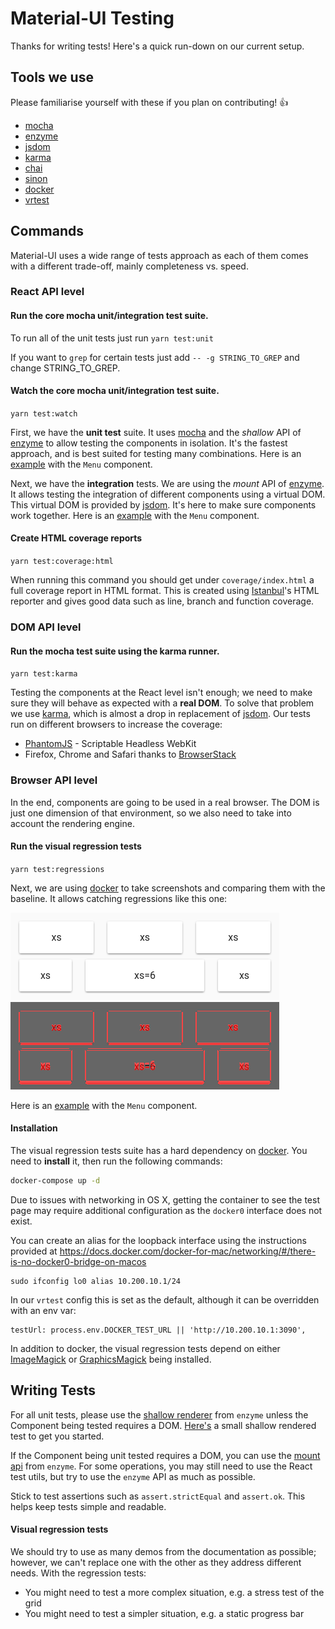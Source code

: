# Material-UI Testing

Thanks for writing tests! Here's a quick run-down on our current setup.

## Tools we use

Please familiarise yourself with these if you plan on contributing! :+1:

- [mocha](https://github.com/mochajs/mocha)
- [enzyme](https://github.com/airbnb/enzyme)
- [jsdom](https://github.com/tmpvar/jsdom)
- [karma](https://github.com/karma-runner/karma)
- [chai](https://github.com/chaijs/chai)
- [sinon](https://github.com/sinonjs/sinon)
- [docker](https://github.com/docker/docker)
- [vrtest](https://github.com/nathanmarks/vrtest)

## Commands

Material-UI uses a wide range of tests approach as each of them comes with a different
trade-off, mainly completeness vs. speed.

### React API level

#### Run the core mocha unit/integration test suite.
To run all of the unit tests just run  `yarn test:unit`

If you want to `grep` for certain tests just add `-- -g STRING_TO_GREP` and change STRING_TO_GREP.

#### Watch the core mocha unit/integration test suite.
`yarn test:watch`

First, we have the **unit test** suite.
It uses [mocha](https://mochajs.org) and the *shallow* API of [enzyme](https://github.com/airbnb/enzyme) to allow testing the components in isolation.
It's the fastest approach, and is best suited for testing many combinations.
Here is an [example](https://github.com/mui-org/material-ui/blob/a3719a203515b1ad683e62085cb5065318c0c87f/src/Menu/Menu.spec.js#L18) with the `Menu` component.

Next, we have the **integration** tests.
We are using the *mount* API of [enzyme](https://github.com/airbnb/enzyme).
It allows testing the integration of different components using a virtual DOM.
This virtual DOM is provided by [jsdom](https://github.com/tmpvar/jsdom).
It's here to make sure components work together.
Here is an [example](https://github.com/mui-org/material-ui/blob/a3719a203515b1ad683e62085cb5065318c0c87f/test/integration/Menu.spec.js#L29) with the `Menu` component.

#### Create HTML coverage reports
`yarn test:coverage:html`

When running this command you should get under `coverage/index.html` a full coverage report in HTML format. This is created using [Istanbul](http://istanbul-js.org)'s HTML reporter and gives good data such as line, branch and function coverage.

### DOM API level

#### Run the mocha test suite using the karma runner.
`yarn test:karma`

Testing the components at the React level isn't enough;
we need to make sure they will behave as expected with a **real DOM**.
To solve that problem we use [karma](https://github.com/karma-runner/karma),
which is almost a drop in replacement of [jsdom](https://github.com/tmpvar/jsdom).
Our tests run on different browsers to increase the coverage:
- [PhantomJS](https://github.com/ariya/phantomjs) - Scriptable Headless WebKit
- Firefox, Chrome and Safari thanks to [BrowserStack](https://www.browserstack.com)

### Browser API level

In the end, components are going to be used in a real browser.
The DOM is just one dimension of that environment,
so we also need to take into account the rendering engine.

#### Run the visual regression tests
`yarn test:regressions`

Next, we are using [docker](https://github.com/docker/docker) to take screenshots and comparing them with the baseline. It allows catching regressions like this one:

![before](/test/docs-regressions-before.png)
![diff](/test/docs-regressions-diff.png)

Here is an [example](https://github.com/mui-org/material-ui/blob/a3719a203515b1ad683e62085cb5065318c0c87f/test/regressions/tests/Menu/SimpleMenuList.js#L7) with the `Menu` component.

#### Installation

The visual regression tests suite has a hard dependency on [docker](https://github.com/docker/docker).
You need to **install** it, then run the following commands:

```sh
docker-compose up -d
```

Due to issues with networking in OS X, getting the container to see the
test page may require additional configuration as the `docker0` interface
does not exist.

You can create an alias for the loopback interface using the instructions
provided at https://docs.docker.com/docker-for-mac/networking/#/there-is-no-docker0-bridge-on-macos

```
sudo ifconfig lo0 alias 10.200.10.1/24
```

In our `vrtest` config this is set as the default, although it can be overridden with an env var:

```
testUrl: process.env.DOCKER_TEST_URL || 'http://10.200.10.1:3090',
```

In addition to docker, the visual regression tests depend on either 
[ImageMagick](https://www.imagemagick.org/)
or [GraphicsMagick](http://http://www.graphicsmagick.org/) being installed.

## Writing Tests

For all unit tests, please use the [shallow renderer](https://github.com/airbnb/enzyme/blob/master/docs/api/shallow.md) from `enzyme` unless the Component being tested requires a DOM. [Here's](https://github.com/mui-org/material-ui/blob/master/src/Avatar/Avatar.spec.js) a small shallow rendered test to get you started.

If the Component being unit tested requires a DOM, you can use the [mount api](https://github.com/airbnb/enzyme/blob/master/docs/api/mount.md) from `enzyme`. For some operations, you may still need to use the React test utils, but try to use the `enzyme` API as much as possible.

Stick to test assertions such as `assert.strictEqual` and `assert.ok`. This helps keep tests simple and readable.

#### Visual regression tests

We should try to use as many demos from the documentation as possible;
however, we can't replace one with the other as they address different needs.
With the regression tests:
- You might need to test a more complex situation, e.g. a stress test of the grid
- You might need to test a simpler situation, e.g. a static progress bar
